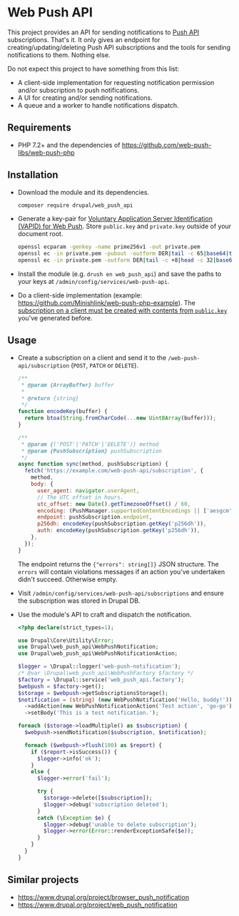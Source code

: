 # Web Push API

This project provides an API for sending notifications to [Push API](https://www.w3.org/TR/push-api/) subscriptions. That's it. It only gives an endpoint for creating/updating/deleting Push API subscriptions and the tools for sending notifications to them. Nothing else.

Do not expect this project to have something from this list:

- A client-side implementation for requesting notification permission and/or subscription to push notifications.
- A UI for creating and/or sending notifications.
- A queue and a worker to handle notifications dispatch.

## Requirements

- PHP 7.2+ and the dependencies of https://github.com/web-push-libs/web-push-php

## Installation

- Download the module and its dependencies.

  ```bash
  composer require drupal/web_push_api
  ```

- Generate a key-pair for [Voluntary Application Server Identification (VAPID) for Web Push](https://tools.ietf.org/id/draft-ietf-webpush-vapid-03.html). Store `public.key` and `private.key` outside of your document root.

  ```bash configure-keys
  openssl ecparam -genkey -name prime256v1 -out private.pem
  openssl ec -in private.pem -pubout -outform DER|tail -c 65|base64|tr -d '=' |tr '/+' '_-' >> public.key
  openssl ec -in private.pem -outform DER|tail -c +8|head -c 32|base64|tr -d '=' |tr '/+' '_-' >> private.key
  ```

- Install the module (e.g. `drush en web_push_api`) and save the paths to your keys at `/admin/config/services/web-push-api`.

- Do a client-side implementation (example: https://github.com/Minishlink/web-push-php-example). The [subscription on a client must be created with contents from `public.key`](https://developers.google.com/web/fundamentals/push-notifications/subscribing-a-user#subscribe_a_user_with_pushmanager) you've generated before.

## Usage

- Create a subscription on a client and send it to the `/web-push-api/subscription` (`POST`, `PATCH` or `DELETE`).

  ```javascript
  /**
   * @param {ArrayBuffer} buffer
   *
   * @return {string}
   */
  function encodeKey(buffer) {
    return btoa(String.fromCharCode(...new Uint8Array(buffer)));
  }

  /**
   * @param {('POST'|'PATCH'|'DELETE')} method
   * @param {PushSubscription} pushSubscription
   */
  async function sync(method, pushSubscription) {
    fetch('https://example.com/web-push-api/subscription', {
      method,
      body: {
        user_agent: navigator.userAgent,
        // The UTC offset in hours.
        utc_offset: new Date().getTimezoneOffset() / 60,
        encoding: (PushManager.supportedContentEncodings || ['aesgcm'])[0],
        endpoint: pushSubscription.endpoint,
        p256dh: encodeKey(pushSubscription.getKey('p256dh')),
        auth: encodeKey(pushSubscription.getKey('p256dh')),
      },
    });
  }
  ```

  The endpoint returns the `{"errors": string[]}` JSON structure. The `errors` will contain violations messages if an action you've undertaken didn't succeed. Otherwise empty.

- Visit `/admin/config/services/web-push-api/subscriptions` and ensure the subscription was stored in Drupal DB.

- Use the module's API to craft and dispatch the notification.

  ```php
  <?php declare(strict_types=1);

  use Drupal\Core\Utility\Error;
  use Drupal\web_push_api\WebPushNotification;
  use Drupal\web_push_api\WebPushNotificationAction;

  $logger = \Drupal::logger('web-push-notification');
  /* @var \Drupal\web_push_api\WebPushFactory $factory */
  $factory = \Drupal::service('web_push_api.factory');
  $webpush = $factory->get();
  $storage = $webpush->getSubscriptionsStorage();
  $notification = (string) (new WebPushNotification('Hello, buddy!'))
    ->addAction(new WebPushNotificationAction('Test action', 'go-go'))
    ->setBody('This is a test notification.');

  foreach ($storage->loadMultiple() as $subscription) {
    $webpush->sendNotification($subscription, $notification);

    foreach ($webpush->flush(100) as $report) {
      if ($report->isSuccess()) {
        $logger->info('ok');
      }
      else {
        $logger->error('fail');

        try {
          $storage->delete([$subscription]);
          $logger->debug('subscription deleted');
        }
        catch (\Exception $e) {
          $logger->debug('unable to delete subscription');
          $logger->error(Error::renderExceptionSafe($e));
        }
      }
    }
  }
  ```

## Similar projects

- https://www.drupal.org/project/browser_push_notification
- https://www.drupal.org/project/web_push_notification

